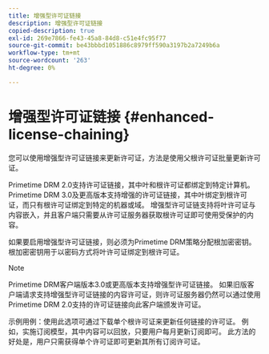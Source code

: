 ```yaml
---
title: 增强型许可证链接
description: 增强型许可证链接
copied-description: true
exl-id: 269e7866-fe43-45a8-84d8-c51e4fc95f77
source-git-commit: be43bbbd1051886c8979ff590a3197b2a7249b6a
workflow-type: tm+mt
source-wordcount: '263'
ht-degree: 0%

---
```


# 增强型许可证链接 {#enhanced-license-chaining}

您可以使用增强型许可证链接来更新许可证，方法是使用父根许可证批量更新许可证。

Primetime DRM 2.0支持许可证链接，其中叶和根许可证都绑定到特定计算机。 Primetime DRM 3.0及更高版本支持增强的许可证链接，其中叶绑定到根许可证，而只有根许可证绑定到特定的机器或域。 增强型许可证链支持将叶许可证与内容嵌入，并且客户端只需要从许可证服务器获取根许可证即可使用受保护的内容。

如果要启用增强型许可证链接，则必须为Primetime DRM策略分配根加密密钥。 根加密密钥用于以密码方式将叶许可证绑定到根许可证。

>[!NOTE]
>
>Primetime DRM客户端版本3.0或更高版本支持增强型许可证链接。 如果旧版客户端请求支持增强型许可证链接的内容许可证，则许可证服务器仍然可以通过使用Primetime DRM 2.0支持的许可证链接向此客户端颁发许可证。

示例用例：使用此选项可通过下载单个根许可证来更新任何链接的许可证。 例如，实施订阅模型，其中内容可以回放，只要用户每月更新订阅即可。 此方法的好处是，用户只需获得单个许可证即可更新其所有订阅许可证。
